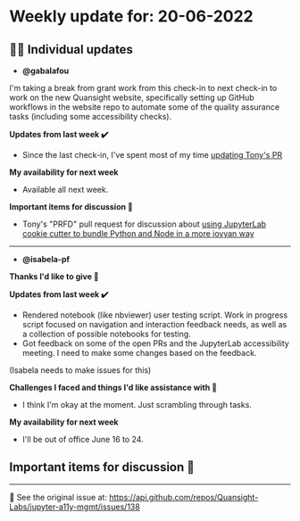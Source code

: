 # Weekly update for: 20-06-2022

## :singer: Individual updates

- **@gabalafou** 

 I'm taking a break from grant work from this check-in to next check-in to work on the new Quansight website, specifically setting up GitHub workflows in the website repo to automate some of the quality assurance tasks (including some accessibility checks).

**Updates from last week :heavy_check_mark:**
- Since the last check-in, I've spent most of my time [updating Tony's PR](https://github.com/jupyter/accessibility/pull/90/commits/8f82d271288acd03e53d2101a3c0bce6544816fc)

**My availability for next week**
- Available all next week.

**Important items for discussion 💬**
- Tony's "PRFD" pull request for discussion about [using JupyterLab cookie cutter to bundle Python and Node in a more jovyan way](https://github.com/Quansight-Labs/accessibility/pull/8) 
---

- **@isabela-pf** 

 **Thanks I'd like to give 🙌**


**Updates from last week :heavy_check_mark:**
- Rendered notebook (like nbviewer) user testing script. Work in progress script focused on navigation and interaction feedback needs, as well as a collection of possible notebooks for testing. 
- Got feedback on some of the open PRs and the JupyterLab accessibility meeting. I need to make some changes based on the feedback.

(Isabela needs to make issues for this)

**Challenges I faced and things I'd like assistance with 🙏**
- I think I'm okay at the moment. Just scrambling through tasks.

**My availability for next week**
- I'll be out of office June 16 to 24. 

**Important items for discussion 💬**
-  
---


:link: See the original issue at: <https://api.github.com/repos/Quansight-Labs/jupyter-a11y-mgmt/issues/138>


